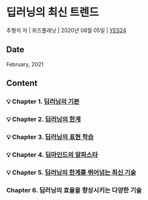# 딥러닝의 최신 트렌드
추형석 저 | 위즈플래닛 | 2020년 08월 05일 | [YES24](http://www.yes24.com/Product/Goods/91471013)

## Date
February, 2021

## Content
### :bulb: Chapter 1. [딥러닝의 기본](https://github.com/inyong37/Study/blob/master/II.%20Book/iii.%20Korean/딥러닝의%20최신%20트렌드/C01_BasicsOfDeepLearning.md)

### :bulb: Chapter 2. [딥러닝의 한계](https://github.com/inyong37/Study/blob/master/II.%20Book/iii.%20Korean/딥러닝의%20최신%20트렌드/C02_TheLimitationsOfDeepLearning.md)

### :bulb: Chapter 3. [딥러닝의 표현 학습](https://github.com/inyong37/Study/blob/master/II.%20Book/iii.%20Korean/딥러닝의%20최신%20트렌드/C03_RepresentationLearningOfDeepLearning.md)

### :bulb: Chapter 4. [딥마인드의 알파스타](https://github.com/inyong37/Study/blob/master/II.%20Book/iii.%20Korean/딥러닝의%20최신%20트렌드/C04_DeepMindAlphaStar.md)

### :bulb: Chapter 5. [딥러닝의 한계를 뛰어넘는 최신 기술](https://github.com/inyong37/Study/blob/master/II.%20Book/iii.%20Korean/딥러닝의%20최신%20트렌드/C05_TheLatestTechnologyThatGoesBeyondTheLimitsOfDeepLearning.md)

### Chapter 6. 딥러닝의 효율을 향상시키는 다양한 기술

